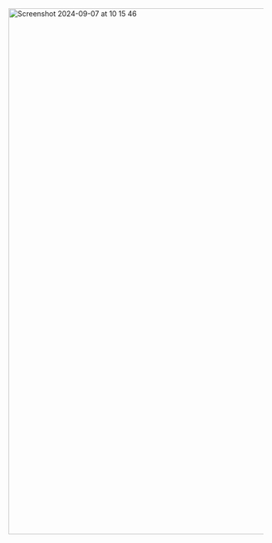 <img width="1040" alt="Screenshot 2024-09-07 at 10 15 46" src="https://github.com/user-attachments/assets/18ad19ed-8d33-4771-94f9-38beaaa313f0">
